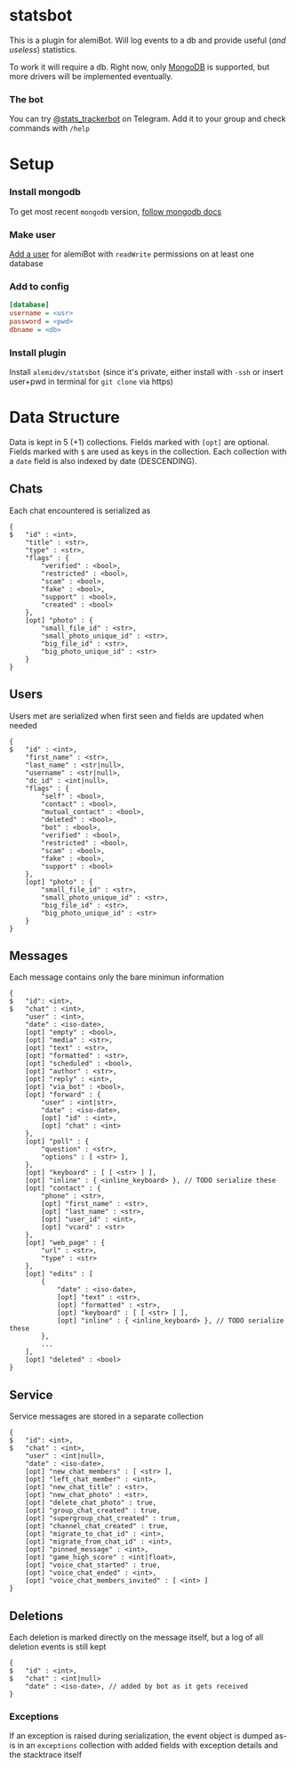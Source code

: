 # statsbot
This is a plugin for alemiBot. Will log events to a db and provide useful (*and useless*) statistics.

To work it will require a db. Right now, only [MongoDB](https://www.mongodb.com/) is supported, but more drivers will be implemented eventually.

### The bot
You can try [@stats_trackerbot](https://t.me/stats_trackerbot) on Telegram. Add it to your group and check commands with `/help`

# Setup
### Install mongodb
To get most recent `mongodb` version, [follow mongodb docs](https://docs.mongodb.com/manual/tutorial/install-mongodb-on-ubuntu/#import-the-public-key-used-by-the-package-management-system)
### Make user
[Add a user](https://docs.mongodb.com/manual/tutorial/create-users/) for alemiBot with `readWrite` permissions on at least one database
### Add to config
```ini
[database]
username = <usr>
password = <pwd>
dbname = <db>
```
### Install plugin
Install `alemidev/statsbot` (since it's private, either install with `-ssh` or insert user+pwd in terminal for `git clone` via https)

# Data Structure
Data is kept in 5 (+1) collections.
Fields marked with `[opt]` are optional.
Fields marked with `$` are used as keys in the collection.
Each collection with a `date` field is also indexed by date (DESCENDING).
## Chats
Each chat encountered is serialized as
```
{
$	"id" : <int>,
	"title" : <str>,
	"type" : <str>,
	"flags" : {
		"verified" : <bool>,
		"restricted" : <bool>,
		"scam" : <bool>,
		"fake" : <bool>,
		"support" : <bool>,
		"created" : <bool>
	},
	[opt] "photo" : {
		"small_file_id" : <str>,
		"small_photo_unique_id" : <str>,
		"big_file_id" : <str>,
		"big_photo_unique_id" : <str>
	}
}
```

## Users
Users met are serialized when first seen and fields are updated when needed
```
{
$	"id" : <int>,
	"first_name" : <str>,
	"last_name" : <str|null>,
	"username" : <str|null>,
	"dc_id" : <int|null>,
	"flags" : {
		"self" : <bool>,
		"contact" : <bool>,
		"mutual_contact" : <bool>,
		"deleted" : <bool>,
		"bot" : <bool>,
		"verified" : <bool>,
		"restricted" : <bool>,
		"scam" : <bool>,
		"fake" : <bool>,
		"support" : <bool>
	},
	[opt] "photo" : {
		"small_file_id" : <str>,
		"small_photo_unique_id" : <str>,
		"big_file_id" : <str>,
		"big_photo_unique_id" : <str>
	}
}
```

## Messages
Each message contains only the bare minimun information
```
{
$	"id": <int>,
$	"chat" : <int>,
	"user" : <int>,
	"date" : <iso-date>,
	[opt] "empty" : <bool>,
	[opt] "media" : <str>,
	[opt] "text" : <str>,
	[opt] "formatted" : <str>,
	[opt] "scheduled" : <bool>,
	[opt] "author" : <str>,
	[opt] "reply" : <int>,
	[opt] "via_bot" : <bool>,
	[opt] "forward" : {
		"user" : <int|str>,
		"date" : <iso-date>,
		[opt] "id" : <int>,
		[opt] "chat" : <int>
	},
	[opt] "poll" : {
		"question" : <str>,
		"options" : [ <str> ],
	},
	[opt] "keyboard" : [ [ <str> ] ],
	[opt] "inline" : { <inline_keyboard> }, // TODO serialize these
	[opt] "contact" : {
		"phone" : <str>,
		[opt] "first_name" : <str>,
		[opt] "last_name" : <str>,
		[opt] "user_id" : <int>,
		[opt] "vcard" : <str>
	},
	[opt] "web_page" : {
		"url" : <str>,
		"type" : <str>
	},
	[opt] "edits" : [
		{
			"date" : <iso-date>,
			[opt] "text" : <str>,
			[opt] "formatted" : <str>,
			[opt] "keyboard" : [ [ <str> ] ],
			[opt] "inline" : { <inline_keyboard> }, // TODO serialize these
		},
		...
	],
	[opt] "deleted" : <bool>
}
```

## Service
Service messages are stored in a separate collection
```
{
$	"id": <int>,
$	"chat" : <int>,
	"user" : <int|null>,
	"date" : <iso-date>,
	[opt] "new_chat_members" : [ <str> ],
	[opt] "left_chat_member" : <int>,
	[opt] "new_chat_title" : <str>,
	[opt] "new_chat_photo" : <str>,
	[opt] "delete_chat_photo" : true,
	[opt] "group_chat_created" : true,
	[opt] "supergroup_chat_created" : true,
	[opt] "channel_chat_created" : true,
	[opt] "migrate_to_chat_id" : <int>,
	[opt] "migrate_from_chat_id" : <int>,
	[opt] "pinned_message" : <int>,
	[opt] "game_high_score" : <int|float>,
	[opt] "voice_chat_started" : true,
	[opt] "voice_chat_ended" : <int>,
	[opt] "voice_chat_members_invited" : [ <int> ]
}
```

## Deletions
Each deletion is marked directly on the message itself, but a log of all deletion events is still kept
```
{
$	"id" : <int>,
$	"chat" : <int|null>
	"date" : <iso-date>, // added by bot as it gets received
}
```

### Exceptions
If an exception is raised during serialization, the event object is dumped as-is in an `exceptions` collection with added fields with exception details and the stacktrace itself
